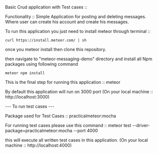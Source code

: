 Basic Crud application with Test cases ::

Functionality :: Simple Application for posting and deleting messages. Where user can create his account and create his messages.

To run this application you just need to install meteor through terminal :: 

	curl https://install.meteor.com/ | sh

once you meteor install then clone this repository.

then navigate to "meteor-messaging-demo" directory and install all Npm packages using following command

	meteor npm install

This is the final step for running this application :: 
	meteor

By default this application will run on 3000 port (On your local machine :: http://localhost:3000)

--- To run test cases ---

Package used for Test Cases :: practicalmeteor:mocha

For running test cases please use this command :: 
		meteor test --driver-package=practicalmeteor:mocha --port 4000

this will execute all written test cases in this application.
(On your local machine :: http://localhost:4000)